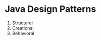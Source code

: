 <h1>Java Design Patterns</h1>
<ol>
  <li>Structural</li>
  <li>Creational</li>
  <li>Behavioral</li>
</ol>
